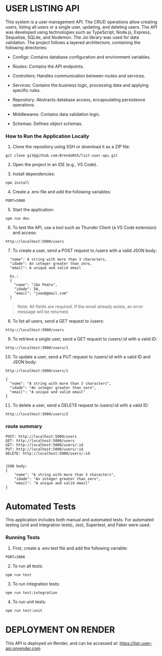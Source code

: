 # USER LISTING API

This system is a user management API. The CRUD operations allow creating users, listing all users or a single user, updating, and deleting users. The API was developed using technologies such as TypeScript, Node.js, Express, Sequelize, SQLite, and Nodemon. The Joi library was used for data validation. The project follows a layered architecture, containing the following directories:

- Configs: Contains database configuration and environment variables.

- Routes: Contains the API endpoints.

- Controllers: Handles communication between routes and services.

- Services: Contains the business logic, processing data and applying specific rules.

- Repository: Abstracts database access, encapsulating persistence operations.

- Middlewares: Contains data validation logic.

- Schemas: Defines object schemas.

### How to Run the Application Locally

1. Clone the repository using SSH or download it as a ZIP file:
```
git clone git@github.com:BrendaRSS/list-user-api.git
```
2. Open the project in an IDE (e.g., VS Code).

3. Install dependencies:
```
npm install
```
4. Create a .env file and add the following variables:
```
PORT=5000
```

5. Start the application:
```
npm run dev
```

6. To test the API, use a tool such as Thunder Client (a VS Code extension) and access:
```
http://localhost:5000/users
```

7. To create a user, send a POST request to /users with a valid JSON body:
```
  "nome": A string with more than 3 characters,
  "idade": An integer greater than zero,
  "email": A unique and valid email

  Ex.:
  {
    "nome": "Jão Pedro",
    "idade": 50,
    "email": "joao@gmail.com"
  }
```

> Note: All fields are required. If the email already exists, an error message will be returned.

8. To list all users, send a GET request to /users:
```
http://localhost:5000/users
```
9. To retrieve a single user, send a GET request to /users/:id with a valid ID:
```
http://localhost:5000/users/1
```
10. To update a user, send a PUT request to /users/:id with a valid ID and JSON body:
```
http://localhost:5000/users/1

{
  "nome": "A string with more than 3 characters",
  "idade": "An integer greater than zero",
  "email": "A unique and valid email"
}
```
11. To delete a user, send a DELETE request to /users/:id with a valid ID:

```
http://localhost:5000/users/2
```

### route summary
```
POST: http://localhost:5000/users
GET: http://localhost:5000/users
GET: http://localhost:5000/users/:id
PUT: http://localhost:5000/users/:id
DELETE: http://localhost:5000/users/:id


JSON body:
{
    "nome": "A string with more than 3 characters",
    "idade": "An integer greater than zero",
    "email": "A unique and valid email"
}
```


# Automated Tests

This application includes both manual and automated tests. For automated testing (unit and integration tests), Jest, Supertest, and Faker were used.

### Running Tests

1. First, create a .env.test file and add the following variable:
```
PORT=3000
```
2. To run all tests:
```
npm run test
```
3. To run integration tests:
```
npm run test:integration
```
4. To run unit tests:
```
npm run test:unit
```
# DEPLOYMENT ON RENDER

This API is deployed on Render, and can be accessed at:
https://list-user-api.onrender.com

